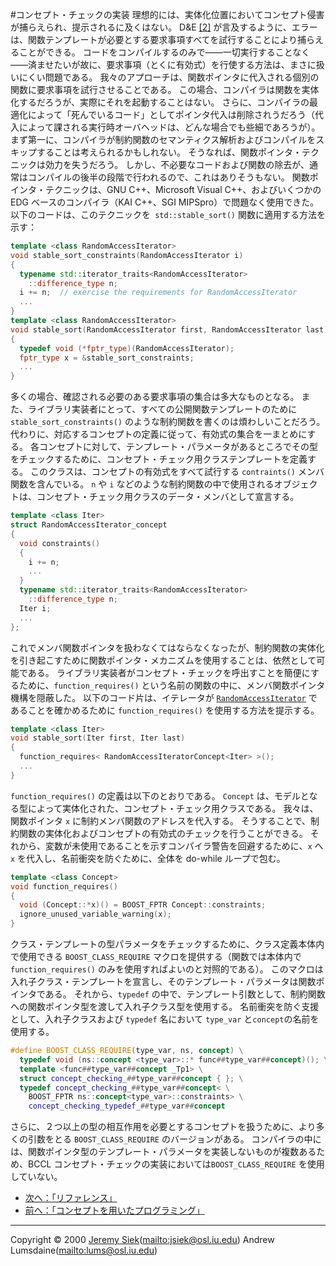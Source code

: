 #コンセプト・チェックの実装
理想的には、実体化位置においてコンセプト侵害が捕らえられ、提示されるに及くはない。 D&E [[2]](bibliography.md#design-and-evolution) が言及するように、エラーは、関数テンプレートが必要とする要求事項すべてを試行することにより捕らえることができる。 コードをコンパイルするのみで――一切実行することなく ――済ませたいが故に、要求事項（とくに有効式）を行使する方法は、まさに扱いにくい問題である。 我々のアプローチは、関数ポインタに代入される個別の関数に要求事項を試行させることである。 この場合、コンパイラは関数を実体化するだろうが、実際にそれを起動することはない。 さらに、コンパイラの最適化によって「死んでいるコード」としてポインタ代入は削除されうだろう（代入によって課される実行時オーバヘッドは、どんな場合でも些細であろうが）。 まず第一に、コンパイラが制約関数のセマンティクス解析およびコンパイルをスキップすることは考えられるかもしれない。 そうなれば、関数ポインタ・テクニックは効力を失うだろう。 しかし、不必要なコードおよび関数の除去が、通常はコンパイルの後半の段階で行われるので、これはありそうもない。 関数ポインタ・テクニックは、GNU C++、Microsoft Visual C++、およびいくつかの EDG ベースのコンパイラ（KAI C++、SGI MIPSpro）で問題なく使用できた。 以下のコードは、このテクニックを` std::stable_sort()` 関数に適用する方法を示す：

```cpp
template <class RandomAccessIterator>
void stable_sort_constraints(RandomAccessIterator i)
{
  typename std::iterator_traits<RandomAccessIterator>
    ::difference_type n;
  i += n;  // exercise the requirements for RandomAccessIterator
  ...
}
template <class RandomAccessIterator>
void stable_sort(RandomAccessIterator first, RandomAccessIterator last)
{
  typedef void (*fptr_type)(RandomAccessIterator);
  fptr_type x = &stable_sort_constraints;
  ...
}
```

多くの場合、確認される必要のある要求事項の集合は多大なものとなる。 また、ライブラリ実装者にとって、すべての公開関数テンプレートのために `stable_sort_constraints()` のような制約関数を書くのは煩わしいことだろう。 代わりに、対応するコンセプトの定義に従って、有効式の集合を一まとめにする。 各コンセプトに対して、テンプレート・パラメータがあるところでその型をチェックするために、コンセプト・チェック用クラステンプレートを定義する。 このクラスは、コンセプトの有効式をすべて試行する `contraints()` メンバ関数を含んでいる。 `n` や `i` などのような制約関数の中で使用されるオブジェクトは、コンセプト・チェック用クラスのデータ・メンバとして宣言する。

```cpp
template <class Iter>
struct RandomAccessIterator_concept
{
  void constraints()
  {
    i += n;
    ...
  }
  typename std::iterator_traits<RandomAccessIterator>
    ::difference_type n;
  Iter i;
  ...
};
```

これでメンバ関数ポインタを扱わなくてはならなくなったが、制約関数の実体化を引き起こすために関数ポインタ・メカニズムを使用することは、依然として可能である。 ライブラリ実装者がコンセプト・チェックを呼出すことを簡便にするために、`function_requires()` という名前の関数の中に、メンバ関数ポインタ機構を隠蔽した。 以下のコード片は、イテレータが [`RandomAccessIterator`](http://www.sgi.com/tech/stl/RandomAccessIterator.html) であることを確かめるために `function_requires()` を使用する方法を提示する。

```cpp
template <class Iter>
void stable_sort(Iter first, Iter last)
{
  function_requires< RandomAccessIteratorConcept<Iter> >();
  ...
}
```

`function_requires()` の定義は以下のとおりである。 `Concept` は、モデルとなる型によって実体化された、コンセプト・チェック用クラスである。 我々は、関数ポインタ `x` に制約メンバ関数のアドレスを代入する。 そうすることで、制約関数の実体化およびコンセプトの有効式のチェックを行うことができる。 それから、変数が未使用であることを示すコンパイラ警告を回避するために、`x` へ `x` を代入し、名前衝突を防ぐために、全体を do-while ループで包む。

```cpp
template <class Concept>
void function_requires()
{
  void (Concept::*x)() = BOOST_FPTR Concept::constraints;
  ignore_unused_variable_warning(x);
}
```

クラス・テンプレートの型パラメータをチェックするために、クラス定義本体内で使用できる `BOOST_CLASS_REQUIRE` マクロを提供する（関数では本体内で `function_requires()` のみを使用すればよいのと対照的である）。 このマクロは入れ子クラス・テンプレートを宣言し、そのテンプレート・パラメータは関数ポインタである。 それから、`typedef` の中で、テンプレート引数として、制約関数への関数ポインタ型を渡して入れ子クラス型を使用する。 名前衝突を防ぐ支援として、入れ子クラスおよび `typedef` 名において `type_var` と`concept`の名前を使用する。

```cpp
#define BOOST_CLASS_REQUIRE(type_var, ns, concept) \
  typedef void (ns::concept <type_var>::* func##type_var##concept)(); \
  template <func##type_var##concept _Tp1> \
  struct concept_checking_##type_var##concept { }; \
  typedef concept_checking_##type_var##concept< \
    BOOST_FPTR ns::concept<type_var>::constraints> \
    concept_checking_typedef_##type_var##concept
```

さらに、２つ以上の型の相互作用を必要とするコンセプトを扱うために、より多くの引数をとる `BOOST_CLASS_REQUIRE` のバージョンがある。 コンパイラの中には、関数ポインタ型のテンプレート・パラメータを実装しないものが複数あるため、BCCL コンセプト・チェックの実装においては`BOOST_CLASS_REQUIRE` を使用していない。


- [次へ：「リファレンス」](reference.md)
- [前へ：「コンセプトを用いたプログラミング」](prog_with_concepts.md)

***
Copyright © 2000 [Jeremy Siek](http://www.boost.org/doc/libs/1_31_0/people/jeremy_siek.htm)(<mailto:jsiek@osl.iu.edu>) Andrew Lumsdaine(<mailto:lums@osl.iu.edu>)


